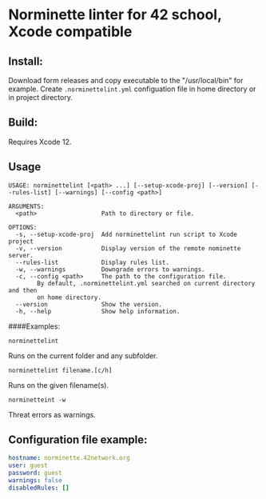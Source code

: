 # Norminette linter for 42 school, Xcode compatible

## Install:

Download form releases and copy executable to the "/usr/local/bin" for example.
Create `.norminettelint.yml` configuation file in home directory or in project directory.


## Build:

Requires Xcode 12.

## Usage

```
USAGE: norminettelint [<path> ...] [--setup-xcode-proj] [--version] [--rules-list] [--warnings] [--config <path>]

ARGUMENTS:
  <path>                  Path to directory or file. 

OPTIONS:
  -s, --setup-xcode-proj  Add norminettelint run script to Xcode project 
  -v, --version           Display version of the remote nominette server. 
  --rules-list            Display rules list. 
  -w, --warnings          Downgrade errors to warnings. 
  -c, --config <path>     The path to the configuration file. 
        By default, .norminettelint.yml searched on current directory and then
        on home directory.
  --version               Show the version.
  -h, --help              Show help information.
```

####Examples:

```
norminettelint
```
Runs on the current folder and any subfolder.

```
norminettelint filename.[c/h]
```
Runs on the given filename(s).

```
norminetteint -w
```
Threat errors as warnings.

## Configuration file example:
```yml
hostname: norminette.42network.org
user: guest
password: guest
warnings: false
disabledRules: []
```
